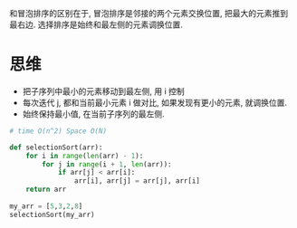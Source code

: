和冒泡排序的区别在于, 冒泡排序是邻接的两个元素交换位置, 把最大的元素推到最右边. 选择排序是始终和最左侧的元素调换位置. 

# 思维
* 把子序列中最小的元素移动到最左侧, 用 i 控制
* 每次迭代 j, 都和当前最小元素 i 做对比, 如果发现有更小的元素, 就调换位置. 
* 始终保持最小值, 在当前子序列的最左侧. 

```python
# time O(n^2) Space O(N)

def selectionSort(arr):    
	for i in range(len(arr) - 1):             
		for j in range(i + 1, len(arr)):            
			if arr[j] < arr[i]:                
				arr[i], arr[j] = arr[j], arr[i] 
	return arr
	
my_arr = [5,3,2,8] 
selectionSort(my_arr)
```